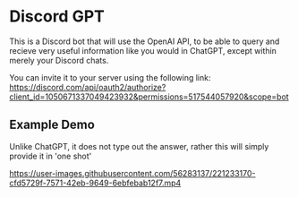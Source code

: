 # <b> Discord GPT </b>
This is a Discord bot that will use the OpenAI API, to be
able to query and recieve very useful information like you 
would in ChatGPT, except within merely your Discord chats. <br>

You can invite it to your server using the following link:<br>
https://discord.com/api/oauth2/authorize?client_id=1050671337049423932&permissions=517544057920&scope=bot

## Example Demo

Unlike ChatGPT, it does not type out the answer, rather this will simply provide it in 'one shot'
<br /> 

https://user-images.githubusercontent.com/56283137/221233170-cfd5729f-7571-42eb-9649-6ebfebab12f7.mp4


